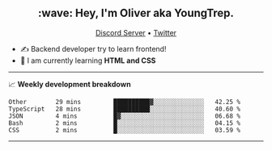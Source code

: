 <h2 align="center">:wave: Hey, I'm Oliver aka YoungTrep.</h2>
<p align="center">
  <a href="https://discord.gg/CfRPnCDEaN">Discord Server</a> •
  <a href="https://twitter.com/trep_young">Twitter</a>
</p>

- ✍️ Backend developer try to learn frontend!
- 📝 I am currently learning **HTML and CSS**

-------

📈 **Weekly development breakdown**
<!--START_SECTION:waka-->
```text
Other        29 mins         ██████████▓░░░░░░░░░░░░░░   42.25 % 
TypeScript   28 mins         ██████████░░░░░░░░░░░░░░░   40.60 % 
JSON         4 mins          █▓░░░░░░░░░░░░░░░░░░░░░░░   06.68 % 
Bash         2 mins          █░░░░░░░░░░░░░░░░░░░░░░░░   04.15 % 
CSS          2 mins          █░░░░░░░░░░░░░░░░░░░░░░░░   03.59 % 
```
<!--END_SECTION:waka-->

-------

